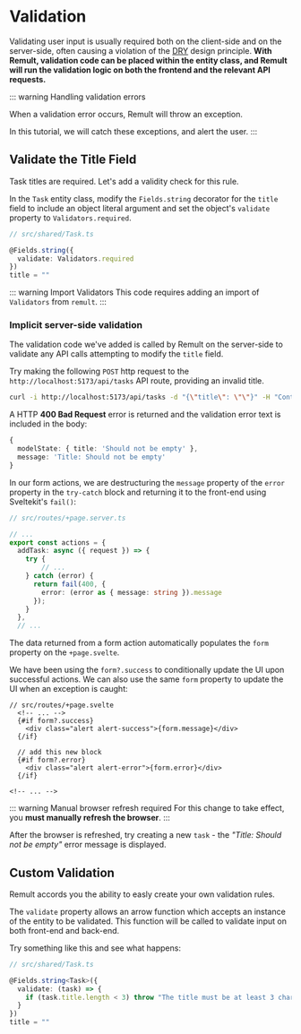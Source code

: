 # Validation

Validating user input is usually required both on the client-side and on the server-side, often causing a violation of the [DRY](https://en.wikipedia.org/wiki/Don%27t_repeat_yourself) design principle. **With Remult, validation code can be placed within the entity class, and Remult will run the validation logic on both the frontend and the relevant API requests.**

::: warning Handling validation errors

When a validation error occurs, Remult will throw an exception. 

In this tutorial, we will catch these exceptions, and alert the user.
:::

## Validate the Title Field

Task titles are required. Let's add a validity check for this rule.

In the `Task` entity class, modify the `Fields.string` decorator for the `title` field to include an object literal argument and set the object's `validate` property to `Validators.required`.

```ts
// src/shared/Task.ts

@Fields.string({
  validate: Validators.required
})
title = ""
```

::: warning Import Validators
This code requires adding an import of `Validators` from `remult`.
:::

### Implicit server-side validation

The validation code we've added is called by Remult on the server-side to validate any API calls attempting to modify the `title` field.

Try making the following `POST` http request to the `http://localhost:5173/api/tasks` API route, providing an invalid title.

```sh
curl -i http://localhost:5173/api/tasks -d "{\"title\": \"\"}" -H "Content-Type: application/json"
```

A HTTP **400 Bad Request** error is returned and the validation error text is included in the body:

```ts
{
  modelState: { title: 'Should not be empty' },
  message: 'Title: Should not be empty'
}
```

In our form actions, we are destructuring the `message` property of the `error` property in the `try-catch` block and returning it to the front-end using Sveltekit's `fail()`:

```ts
// src/routes/+page.server.ts

// ...
export const actions = {
  addTask: async ({ request }) => {
    try {
        // ...
    } catch (error) {
      return fail(400, { 
        error: (error as { message: string }).message 
      });
    }
  },
  // ...
```

The data returned from a form action automatically populates the `form` property on the `+page.svelte`.

We have been using the `form?.success` to conditionally update the UI upon successful actions. We can also use the same `form` property to update the UI when an exception is caught:

```svelte
// src/routes/+page.svelte
  <!-- ... -->
  {#if form?.success}
    <div class="alert alert-success">{form.message}</div>
  {/if}

  // add this new block
  {#if form?.error}
    <div class="alert alert-error">{form.error}</div>
  {/if}

<!-- ... -->
```

::: warning Manual browser refresh required
For this change to take effect, you **must manually refresh the browser**.
:::

After the browser is refreshed, try creating a new `task` - the _"Title: Should not be empty"_ error message is displayed.

## Custom Validation

Remult accords you the ability to easly create your own validation rules.

The `validate` property allows an arrow function which accepts an instance of the entity to be validated. This function will be called to validate input on both front-end and back-end.

Try something like this and see what happens:

```ts
// src/shared/Task.ts

@Fields.string<Task>({
  validate: (task) => {
    if (task.title.length < 3) throw "The title must be at least 3 characters long"
  }
})
title = ""
```
